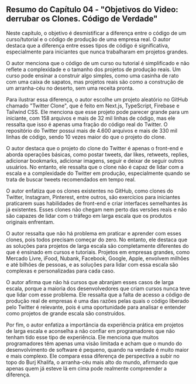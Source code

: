 ## Resumo do Capítulo 04 - "Objetivos do Video: derrubar os Clones. Código de Verdade"

Neste capítulo, o objetivo é desmistificar a diferença entre o código de um curso/tutorial e o código de produção de uma empresa real. O autor destaca que a diferença entre esses tipos de código é significativa, especialmente para iniciantes que nunca trabalharam em projetos grandes.

O autor menciona que o código de um curso ou tutorial é simplificado e não reflete a complexidade e o tamanho dos projetos de produção reais. Um curso pode ensinar a construir algo simples, como uma casinha de rato com uma caixa de sapatos, mas projetos reais são como a construção de um arranha-céu no deserto, sem uma receita pronta.

Para ilustrar essa diferença, o autor escolhe um projeto aleatório no GitHub chamado "Twitter Clone", que é feito em Next.js, TypeScript, Firebase e Tailwind CSS. Ele menciona que esse projeto pode parecer grande para um iniciante, com 158 arquivos e mais de 32 mil linhas de código, mas ele ressalta que isso é apenas uma fração do código real do Twitter. O repositório do Twitter possui mais de 4.600 arquivos e mais de 330 mil linhas de código, sendo 10 vezes maior do que o projeto do clone.

O autor destaca que o projeto do clone do Twitter é apenas o front-end e aborda operações básicas, como postar tweets, dar likes, retweets, replies, adicionar bookmarks, adicionar imagens, seguir e deixar de seguir outros usuários. No entanto, ele ressalta que o clone não é capaz de lidar com a escala e a complexidade do Twitter em produção, especialmente quando se trata de buscar tweets recomendados em tempo real.

O autor enfatiza que os clones existentes no GitHub, como clones do Twitter, Instagram, Pinterest, entre outros, são exercícios para iniciantes praticarem suas habilidades de front-end e criar interfaces semelhantes às já existentes. Esses clones não chegam nem perto das versões reais e não são capazes de lidar com o tráfego em larga escala que os produtos originais enfrentam.

O autor ressalta que não há problema em praticar e aprender com esses clones, pois todos precisam começar do zero. No entanto, ele destaca que as soluções para projetos de larga escala são completamente diferentes do que é ensinado em cursos e tutoriais. Projetos em empresas grandes, como Mercado Livre, iFood, Nubank, Facebook, Google, Apple, envolvem milhões e até bilhões de pessoas, e as soluções para lidar com essa escala são complexas e personalizadas para cada caso.

O autor afirma que não há cursos que abranjam esses casos de larga escala, porque a maioria dos desenvolvedores que criam cursos nunca teve que lidar com esse problema. Ele ressalta que a falta de acesso a código de produção real de empresas é uma das razões pelas quais o código liberado pelo Twitter é relevante, pois é uma oportunidade para analisar e entender como projetos de grande escala são construídos.

Por fim, o autor enfatiza a importância da experiência prática em projetos de larga escala e aconselha a não confiar em programadores que não tenham tido esse tipo de experiência. Ele menciona que muitos programadores têm apenas uma visão limitada e acham que o mundo do desenvolvimento de software é pequeno, quando na verdade é muito maior e mais complexo. Ele compara essa diferença de perspectiva a subir no topo do Burj Khalifa, o arranha-céu mais alto do mundo, afirmando que apenas quem já esteve lá em cima pode realmente compreender a diferença.